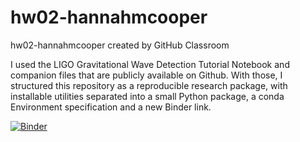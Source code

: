# hw02-hannahmcooper
hw02-hannahmcooper created by GitHub Classroom

I used the LIGO Gravitational Wave Detection Tutorial Notebook and companion files that are publicly available on Github. With those, I structured this repository as a reproducible research package, with installable utilities separated into a small Python package, a conda Environment specification and a new Binder link.

[![Binder](https://mybinder.org/badge_logo.svg)](https://mybinder.org/v2/gh/UCB-stat-159-s23/hw02-hannahmcooper.git/HEAD?labpath=LOSC_Event_tutorial.ipynb)
